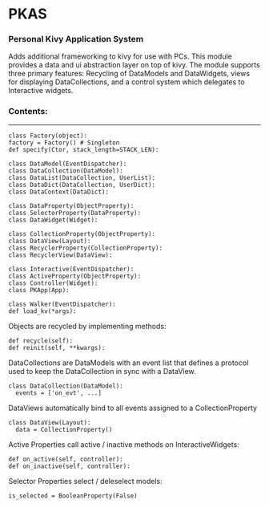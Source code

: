 # PKAS  
### Personal Kivy Application System  

Adds additional frameworking to kivy for use with PCs. This module provides a data and ui abstraction layer on top of kivy. The module supports three primary features: Recycling of DataModels and DataWidgets, views for displaying DataCollections, and a control system which delegates to Interactive widgets.  
  
### Contents:  
---
```  
class Factory(object):  
factory = Factory() # Singleton  
def specify(Ctor, stack_length=STACK_LEN):  
  
class DataModel(EventDispatcher):  
class DataCollection(DataModel):  
class DataList(DataCollection, UserList):  
class DataDict(DataCollection, UserDict):  
class DataContext(DataDict):  
  
class DataProperty(ObjectProperty):  
class SelectorProperty(DataProperty):  
class DataWidget(Widget):  
  
class CollectionProperty(ObjectProperty):  
class DataView(Layout):  
class RecyclerProperty(CollectionProperty):  
class RecyclerView(DataView):  
  
class Interactive(EventDispatcher):  
class ActiveProperty(ObjectProperty):  
class Controller(Widget):  
class PKApp(App):  
  
class Walker(EventDispatcher):  
def load_kv(*args):  
```  
  
  
Objects are recycled by implementing methods:  
```  
def recycle(self):  
def reinit(self, **kwargs):  
```  
  
DataCollections are DataModels with an event list that defines a protocol
used to keep the DataCollection in sync with a DataView.  
```  
class DataCollection(DataModel):  
  events = ['on_evt', ...]  
```  

DataViews automatically bind to all events assigned to a CollectionProperty  
```  
class DataView(Layout):  
  data = CollectionProperty()  
```  
    
  
Active Properties call active / inactive methods on InteractiveWidgets:
```
def on_active(self, controller):
def on_inactive(self, controller):
```

Selector Properties select / deleselect models:  
```  
is_selected = BooleanProperty(False)  
```  
  
